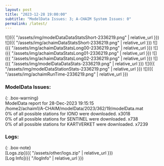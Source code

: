 ```yaml
---
layout: post
title: "2023-12-28 19:00:00"
subtitle: "ModelData Issues: 3; A-CHAIM System Issues: 0"
permalink: /latest/
---
```


![]({{ "/assets/img/modelDataDataStatsShort-2336219.png" | relative_url }})
![]({{ "/assets/img/achaimDataStatsShort-2336219.png" | relative_url }})
![]({{ "/assets/img/achaimDataStatsLong00-2336219.png" | relative_url }})
![]({{ "/assets/img/achaimDataStatsLong01-2336219.png" | relative_url }})
![]({{ "/assets/img/achaimDataStatsLong02-2336219.png" | relative_url }})
![]({{ "/assets/img/modelDataDataStats-2336219.png" | relative_url }})
![]({{ "/assets/img/modelDataStationStats-2336219.png" | relative_url }})
![]({{ "/assets/img/achaimRunTime-2336219.png" | relative_url }})


### ModelData Issues:  
  
{: .box-warning}  
 ModelData report for 28-Dec-2023 19:15:15   
 /home2/achaim1/A-CHAIM/modelData/2023/362/19/modelData.mat   
 0% of all possible stations for IONO were downloaded. x3018   
 0% of all possible stations for SENTINEL were downloaded. x738   
 0% of all possible stations for KARTVERKET were downloaded. x7239   
  


### Logs:  
  
{: .box-note}  
[Logs.zip]({{ "/assets/other/logs.zip" | relative_url }})  
[Log Info]({{ "/logInfo" | relative_url }})  
